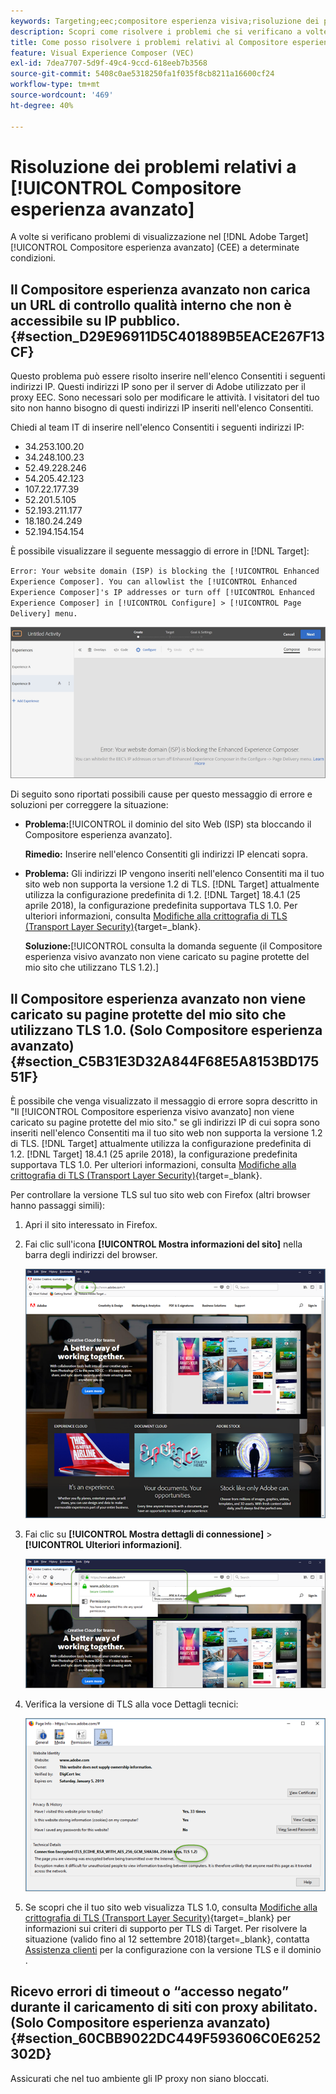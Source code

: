 ```yaml
---
keywords: Targeting;eec;compositore esperienza visiva;risoluzione dei problemi compositore esperienza avanzato;risoluzione dei problemi
description: Scopri come risolvere i problemi che si verificano a volte nell’Adobe [!DNL Target] Compositore esperienza avanzato (EEC) a determinate condizioni.
title: Come posso risolvere i problemi relativi al Compositore esperienza avanzato?
feature: Visual Experience Composer (VEC)
exl-id: 7dea7707-5d9f-49c4-9ccd-618eeb7b3568
source-git-commit: 5408c0ae5318250fa1f035f8cb8211a16600cf24
workflow-type: tm+mt
source-wordcount: '469'
ht-degree: 40%

---
```


# Risoluzione dei problemi relativi a [!UICONTROL Compositore esperienza avanzato]

A volte si verificano problemi di visualizzazione nel [!DNL Adobe Target] [!UICONTROL Compositore esperienza avanzato] (CEE) a determinate condizioni.

## Il Compositore esperienza avanzato non carica un URL di controllo qualità interno che non è accessibile su IP pubblico. {#section_D29E96911D5C401889B5EACE267F13CF}

Questo problema può essere risolto inserire nell&#39;elenco Consentiti i seguenti indirizzi IP. Questi indirizzi IP sono per il server di Adobe utilizzato per il proxy EEC. Sono necessari solo per modificare le attività. I visitatori del tuo sito non hanno bisogno di questi indirizzi IP inseriti nell&#39;elenco Consentiti.

Chiedi al team IT di inserire nell&#39;elenco Consentiti i seguenti indirizzi IP:

* 34.253.100.20
* 34.248.100.23
* 52.49.228.246
* 54.205.42.123
* 107.22.177.39
* 52.201.5.105
* 52.193.211.177
* 18.180.24.249
* 52.194.154.154

È possibile visualizzare il seguente messaggio di errore in [!DNL Target]:

`Error: Your website domain (ISP) is blocking the [!UICONTROL Enhanced Experience Composer]. You can allowlist the [!UICONTROL Enhanced Experience Composer]'s IP addresses or turn off [!UICONTROL Enhanced Experience Composer] in [!UICONTROL Configure] > [!UICONTROL Page Delivery] menu.`

![Immagine EEC_error](assets/EEC_error.png)

Di seguito sono riportati possibili cause per questo messaggio di errore e soluzioni per correggere la situazione:

* **Problema:**[!UICONTROL  il dominio del sito Web (ISP) sta bloccando il Compositore esperienza avanzato].

   **Rimedio:** Inserire nell&#39;elenco Consentiti gli indirizzi IP elencati sopra.

* **Problema:** Gli indirizzi IP vengono inseriti nell&#39;elenco Consentiti ma il tuo sito web non supporta la versione 1.2 di TLS. [!DNL Target] attualmente utilizza la configurazione predefinita di 1.2. [!DNL Target] 18.4.1 (25 aprile 2018), la configurazione predefinita supportava TLS 1.0. Per ulteriori informazioni, consulta [Modifiche alla crittografia di TLS (Transport Layer Security)](https://developer.adobe.com/target/before-implement/tls-transport-layer-security-encryption/){target=_blank}.

   **Soluzione:**[!UICONTROL  consulta la domanda seguente (il Compositore esperienza visivo avanzato non viene caricato su pagine protette del mio sito che utilizzano TLS 1.2).]

## Il Compositore esperienza avanzato non viene caricato su pagine protette del mio sito che utilizzano TLS 1.0. (Solo Compositore esperienza avanzato) {#section_C5B31E3D32A844F68E5A8153BD17551F}

È possibile che venga visualizzato il messaggio di errore sopra descritto in &quot;Il [!UICONTROL Compositore esperienza visivo avanzato] non viene caricato su pagine protette del mio sito.&quot; se gli indirizzi IP di cui sopra sono inseriti nell&#39;elenco Consentiti ma il tuo sito web non supporta la versione 1.2 di TLS. [!DNL Target] attualmente utilizza la configurazione predefinita di 1.2. [!DNL Target] 18.4.1 (25 aprile 2018), la configurazione predefinita supportava TLS 1.0. Per ulteriori informazioni, consulta [Modifiche alla crittografia di TLS (Transport Layer Security)](https://developer.adobe.com/target/before-implement/tls-transport-layer-security-encryption/){target=_blank}.

Per controllare la versione TLS sul tuo sito web con Firefox (altri browser hanno passaggi simili):

1. Apri il sito interessato in Firefox.
1. Fai clic sull&#39;icona **[!UICONTROL Mostra informazioni del sito]** nella barra degli indirizzi del browser.

   ![immagine firefox_more_info](assets/firefox_more_info.png)

1. Fai clic su **[!UICONTROL Mostra dettagli di connessione]** > **[!UICONTROL Ulteriori informazioni]**.

   ![immagine firefox_more_info_2](assets/firefox_more_info_2.png)

1. Verifica la versione di TLS alla voce Dettagli tecnici:

   ![immagine firefox_more_info_3](assets/firefox_more_info_3.png)

1. Se scopri che il tuo sito web visualizza TLS 1.0, consulta [Modifiche alla crittografia di TLS (Transport Layer Security)](https://developer.adobe.com/target/before-implement/tls-transport-layer-security-encryption/){target=_blank} per informazioni sui criteri di supporto per TLS di Target. Per risolvere la situazione (valido fino al 12 settembre 2018){target=_blank}, contatta [Assistenza clienti](/help/main/cmp-resources-and-contact-information.md#reference_ACA3391A00EF467B87930A450050077C) per la configurazione con la versione TLS e il dominio .

## Ricevo errori di timeout o “accesso negato” durante il caricamento di siti con proxy abilitato. (Solo Compositore esperienza avanzato) {#section_60CBB9022DC449F593606C0E6252302D}

Assicurati che nel tuo ambiente gli IP proxy non siano bloccati.
